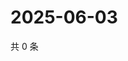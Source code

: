 # 2025-06-03

共 0 条

<!-- BEGIN ZHIHUVIDEO -->
<!-- 最后更新时间 Tue Jun 03 2025 14:17:21 GMT+0800 (China Standard Time) -->

<!-- END ZHIHUVIDEO -->
